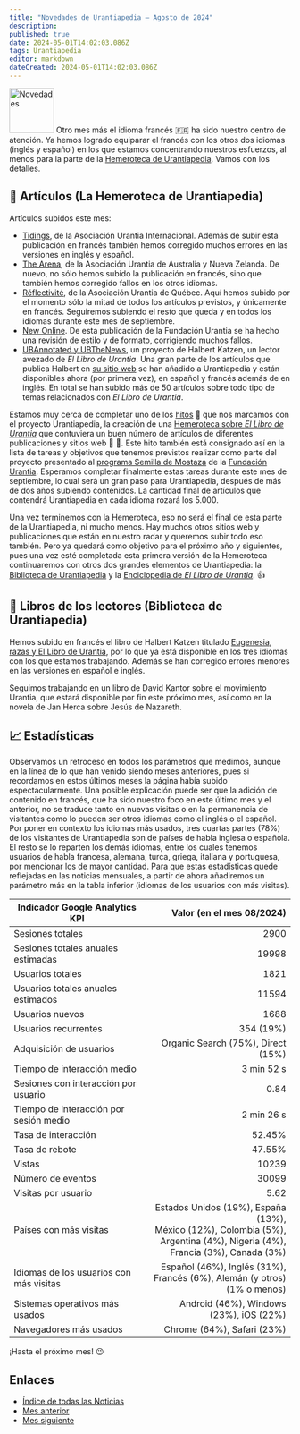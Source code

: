 ```yaml
---
title: "Novedades de Urantiapedia — Agosto de 2024"
description: 
published: true
date: 2024-05-01T14:02:03.086Z
tags: Urantiapedia
editor: markdown
dateCreated: 2024-05-01T14:02:03.086Z
---
```


<img src="/_assets/svg/icon-news.svg" alt="Novedades" style="width: 80px;"> Otro mes más el idioma francés :fr: ha sido nuestro centro de atención. Ya hemos logrado equiparar el francés con los otros dos idiomas (inglés y español) en los que estamos concentrando nuestros esfuerzos, al menos para la parte de la [Hemeroteca de Urantiapedia](/es/article). Vamos con los detalles.

## :page_with_curl: Artículos (La Hemeroteca de Urantiapedia)

Artículos subidos este mes:

- [Tidings](/es/index/articles_iua_tidings), de la Asociación Urantia Internacional. Además de subir esta publicación en francés también hemos corregido muchos errores en las versiones en inglés y español.
- [The Arena](/es/index/articles_arena), de la Asociación Urantia de Australia y Nueva Zelanda. De nuevo, no sólo hemos subido la publicación en francés, sino que también hemos corregido fallos en los otros idiomas.
- [Réflectivité](/fr/index/articles_reflectivite), de la Asociación Urantia de Québec. Aquí hemos subido por el momento sólo la mitad de todos los artículos previstos, y únicamente en francés. Seguiremos subiendo el resto que queda y en todos los idiomas durante este mes de septiembre.
- [New Online](/es/index/articles_uf_news_online). De esta publicación de la Fundación Urantia se ha hecho una revisión de estilo y de formato, corrigiendo muchos fallos.
- [UBAnnotated y UBTheNews](/es/index/articles_ubannotated), un proyecto de Halbert Katzen, un lector avezado de _El Libro de Urantia_. Una gran parte de los artículos que publica Halbert en [su sitio web](https://ubannotated.com/) se han añadido a Urantiapedia y están disponibles ahora (por primera vez), en español y francés además de en inglés. En total se han subido más de 50 artículos sobre todo tipo de temas relacionados con _El Libro de Urantia_.

Estamos muy cerca de completar uno de los [hitos](/es/help/phases) :triangular_flag_on_post: que nos marcamos con el proyecto Urantiapedia, la creación de una [Hemeroteca sobre _El Libro de Urantia_](/es/article) que contuviera un buen número de artículos de diferentes publicaciones y sitios web :clap: :clap:. Este hito también está consignado así en la lista de tareas y objetivos que tenemos previstos realizar como parte del proyecto presentado al [programa Semilla de Mostaza](https://www.urantia.org/about-us/what-we-do/mustard-seed-grants-program) de la [Fundación Urantia](https://www.urantia.org/). Esperamos completar finalmente estas tareas durante este mes de septiembre, lo cual será un gran paso para Urantiapedia, después de más de dos años subiendo contenidos. La cantidad final de artículos que contendrá Urantiapedia en cada idioma rozará los 5.000.

Una vez terminemos con la Hemeroteca, eso no será el final de esta parte de la Urantiapedia, ni mucho menos. Hay muchos otros sitios web y publicaciones que están en nuestro radar y queremos subir todo eso también. Pero ya quedará como objetivo para el próximo año y siguientes, pues una vez esté completada esta primera versión de la Hemeroteca continuaremos con otros dos grandes elementos de Urantiapedia: la [Biblioteca de Urantiapedia](/es/book) y la [Enciclopedia de _El Libro de Urantia_](/es/topic). :+1:

## :notebook_with_decorative_cover: Libros de los lectores (Biblioteca de Urantiapedia)

Hemos subido en francés el libro de Halbert Katzen titulado [Eugenesia, razas y El Libro de Urantia](/es/book/Halbert_Katzen/Eugenics_Race_and_The_Urantia_Book), por lo que ya está disponible en los tres idiomas con los que estamos trabajando. Además se han corregido errores menores en las versiones en español e inglés.

Seguimos trabajando en un libro de David Kantor sobre el movimiento Urantia, que estará disponible por fin este próximo mes, así como en la novela de Jan Herca sobre Jesús de Nazareth.

## :chart_with_upwards_trend: Estadísticas

Observamos un retroceso en todos los parámetros que medimos, aunque en la línea de lo que han venido siendo meses anteriores, pues si recordamos en estos últimos meses la página había subido espectacularmente. Una posible explicación puede ser que la adición de contenido en francés, que ha sido nuestro foco en este último mes y el anterior, no se traduce tanto en nuevas visitas o en la permanencia de visitantes como lo pueden ser otros idiomas como el inglés o el español. Por poner en contexto los idiomas más usados, tres cuartas partes (78%) de los visitantes de Urantiapedia son de países de habla inglesa o española. El resto se lo reparten los demás idiomas, entre los cuales tenemos usuarios de habla francesa, alemana, turca, griega, italiana y portuguesa, por mencionar los de mayor cantidad. Para que estas estadísticas quede reflejadas en las noticias mensuales, a partir de ahora añadiremos un parámetro más en la tabla inferior (idiomas de los usuarios con más visitas).

Indicador Google Analytics KPI | Valor (en el mes 08/2024)
--- | ---:
Sesiones totales | 2900
Sesiones totales anuales estimadas | 19998
Usuarios totales | 1821
Usuarios totales anuales estimados | 11594
Usuarios nuevos | 1688
Usuarios recurrentes | 354 (19%)
Adquisición de usuarios | Organic Search (75%), Direct (15%)
Tiempo de interacción medio | 3 min 52 s
Sesiones con interacción por usuario | 0.84
Tiempo de interacción por sesión medio | 2 min 26 s
Tasa de interacción | 52.45%
Tasa de rebote | 47.55%
Vistas | 10239
Número de eventos | 30099
Visitas por usuario | 5.62
Países con más visitas | Estados Unidos (19%), España (13%), <br>México (12%), Colombia (5%), <br>Argentina (4%), Nigeria (4%),<br>Francia (3%), Canada (3%)
Idiomas de los usuarios con más visitas | Español (46%), Inglés (31%), <br>Francés (6%), Alemán (y otros) (1% o menos)
Sistemas operativos más usados | Android (46%), Windows (23%), iOS (22%)
Navegadores más usados | Chrome (64%), Safari (23%)

¡Hasta el próximo mes! :wink:

## Enlaces

- [Índice de todas las Noticias](/es/news)
- [Mes anterior](/es/news/2024/07)
- [Mes siguiente](/es/news/2024/09)